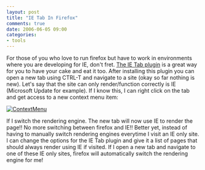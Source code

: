 ```yaml
---
layout: post
title: "IE Tab In Firefox"
comments: true
date: 2006-06-05 09:00
categories:
- tools
---
```


For those of you who love to run firefox but have to work in environments where you are developing for IE, don't fret. [The IE Tab plugin](https://addons.mozilla.org/firefox/1419/) is a great way for you to have your cake and eat it too. After installing this plugin you can open a new tab using CTRL-T and navigate to a site (okay so far nothing is new). Let's say that the site can only render/function correctly is IE (Microsoft Update for example). If I know this, I can right click on the tab and get access to a new context menu item: 

<a href="{{ site.cdn_root }}binary/ieTabInFirefox/ContextMenu.jpg" rel="lightbox[ieTabInFirefox]"><img alt="ContextMenu" src="{{ site.cdn_root }}binary/ieTabInFirefox/ContextMenu_thumb.jpg" border="0" /></a>

If I switch the rendering engine. The new tab will now use IE to render the page!! No more switching between firefox and IE!! Better yet, instead of having to manually switch rendering engines everytime I visit an IE only site. I can change the options for the IE Tab plugin and give it a list of pages that should always render using IE if visited. If I open a new tab and navigate to one of these IE only sites, firefox will automatically switch the rendering engine for me!




